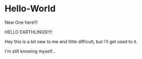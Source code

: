 # Hello-World
New One here!!!

HELLO  EARTHLINGS!!!!


Hey this is a bit new to me and little difficult, but i'll get used to it.

I'm still knowing myself...
